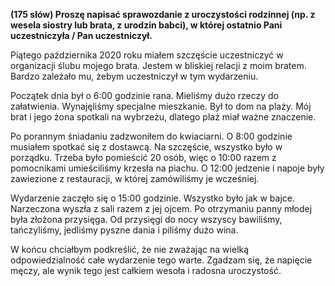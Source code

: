 **(175 słów) Proszę napisać sprawozdanie z uroczystości rodzinnej (np. z wesela siostry lub brata, z urodzin babci), w której ostatnio Pani uczestniczyła / Pan uczestniczył.**

Piątego października 2020 roku miałem szczęście uczestniczyć w organizacji ślubu mojego brata.
Jestem w bliskiej relacji z moim bratem.
Bardzo zależało mu, żebym uczestniczył w tym wydarzeniu.

Początek dnia był o 6:00 godzinie rana.
Mieliśmy dużo rzeczy do załatwienia.
Wynajęliśmy specjalne mieszkanie.
Był to dom na plaży.
Mój brat i jego żona spotkali na wybrzeżu, dlatego plaż miał ważne znaczenie.

Po porannym śniadaniu zadzwoniłem do kwiaciarni.
O 8:00 godzinie musiałem spotkać się z dostawcą.
Na szczęście, wszystko było w porządku.
Trzeba było pomieścić 20 osób, więc o 10:00 razem z pomocnikami umieściliśmy krzesła na piachu.
O 12:00 jedzenie i napoje były zawiezione z restauracji, w której zamówiliśmy je wcześniej.

Wydarzenie zaczęło się o 15:00 godzinie.
Wszystko było jak w bajce.
Narzeczona wyszła z sali razem z jej ojcem.
Po otrzymaniu panny młodej była złożona przysięga.
Od przysięgi do nocy wszyscy bawiliśmy, tańczyliśmy, jedliśmy pyszne dania i piliśmy dużo wina.

W końcu chciałbym podkreślić, że nie zważając na wielką odpowiedzialność całe wydarzenie tego warte.
Zgadzam się, że napięcie męczy, ale wynik tego jest całkiem wesoła i radosna uroczystość.
